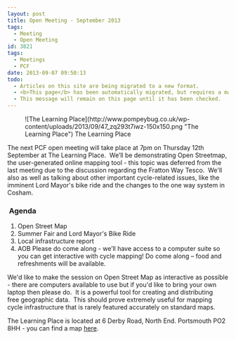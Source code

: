 ```yaml
---
layout: post
title: Open Meeting - September 2013
tags:
  - Meeting
  - Open Meeting
id: 3821
tags:
  - Meetings
  - PCF
date: 2013-09-07 09:50:13
todo:
  - Articles on this site are being migrated to a new format.
  - <b>This page</b> has been automatically migrated, but requires a manual check-&amp;-tune to ensure the format and links all work as expected.
  - This message will remain on this page until it has been checked.
---
```


<figure id="attachment_3822" align="alignright" width="150">![The Learning Place](http://www.pompeybug.co.uk/wp-content/uploads/2013/09/47_zq293t7iwz-150x150.png "The Learning Place") The Learning Place</figure>

The next PCF open meeting will take place at 7pm on Thursday 12th September at The Learning Place.  We’ll be demonstrating Open Streetmap, the user-generated online mapping tool - this topic was deferred from the last meeting due to the discussion regarding the Fratton Way Tesco.  We'll also as well as talking about other important cycle-related issues, like the imminent Lord Mayor's bike ride and the changes to the one way system in Cosham.

###  Agenda

1.  Open Street Map
2.  Summer Fair and Lord Mayor's Bike Ride
3.  Local infrastructure report
4.  AOB
Please do come along - we’ll have access to a computer suite so you can get interactive with cycle mapping! Do come along – food and refreshments will be available.

We'd like to make the session on Open Street Map as interactive as possible - there are computers available to use but if you'd like to bring your own laptop then please do.  It is a powerful tool for creating and distributing free geographic data.  This should prove extremely useful for mapping cycle infrastructure that is rarely featured accurately on standard maps.

The Learning Place is located at 6 Derby Road, North End. Portsmouth PO2 8HH - you can find a map [here](http://goo.gl/qaoh9d "The Learning Place").